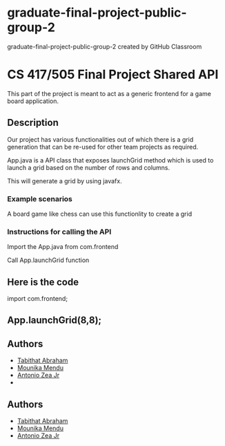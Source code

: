 # graduate-final-project-public-group-2
graduate-final-project-public-group-2 created by GitHub Classroom
# CS 417/505 Final Project Shared API

This part of the project is meant to act as a generic frontend for a game board application.


## Description

Our project has various functionalities out of which there is a grid generation that can be re-used for other team projects as required.

App.java is a API class that exposes launchGrid method which is used to launch a grid based on the number of rows and columns.

This will generate a grid by using javafx.


### Example scenarios

A board game like chess can use this functionlity to create a grid

### Instructions for calling the API

Import the App.java from com.frontend

Call App.launchGrid function

Here is the code
------------------------------------------

import com.frontend;

App.launchGrid(8,8);
------------------------------------------
    

## Authors
* [Tabithat Abraham]()
* [Mounika Mendu]()
* [Antonio Zea Jr](https://github.com/Azeajr)
* 

## Authors
* [Tabithat Abraham]()
* [Mounika Mendu]()
* [Antonio Zea Jr](https://github.com/Azeajr)
